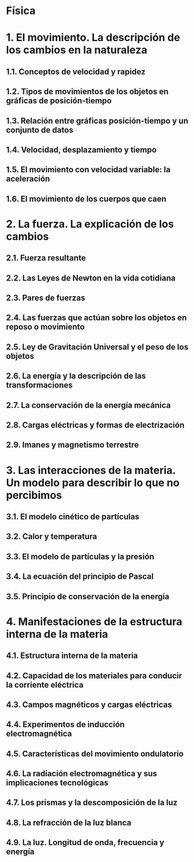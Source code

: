 # Física

# 1. El movimiento. La descripción de los cambios en la naturaleza

## 1.1. Conceptos de velocidad y rapidez
## 1.2. Tipos de movimientos de los objetos en gráficas de posición-tiempo
## 1.3. Relación entre gráficas posición-tiempo y un conjunto de datos
## 1.4. Velocidad, desplazamiento y tiempo
## 1.5. El movimiento con velocidad variable: la aceleración
## 1.6. El movimiento de los cuerpos que caen

# 2. La fuerza. La explicación de los cambios

## 2.1. Fuerza resultante
## 2.2. Las Leyes de Newton en la vida cotidiana 
## 2.3. Pares de fuerzas
## 2.4. Las fuerzas que actúan sobre los objetos en reposo o movimiento
## 2.5. Ley de Gravitación Universal y el peso de los objetos
## 2.6. La energía y la descripción de las transformaciones
## 2.7. La conservación de la energía mecánica
## 2.8. Cargas eléctricas y formas de electrización
## 2.9. Imanes y magnetismo terrestre

# 3. Las interacciones de la materia. Un modelo para describir lo que no percibimos

## 3.1. El modelo cinético de partículas
## 3.2. Calor y temperatura
## 3.3. El modelo de partículas y la presión
## 3.4. La ecuación del principio de Pascal
## 3.5. Principio de conservación de la energía

# 4. Manifestaciones de la estructura interna de la materia

## 4.1. Estructura interna de la materia
## 4.2. Capacidad de los materiales para conducir la corriente eléctrica
## 4.3. Campos magnéticos y cargas eléctricas
## 4.4. Experimentos de inducción electromagnética
## 4.5. Características del movimiento ondulatorio
## 4.6. La radiación electromagnética y sus implicaciones tecnológicas
## 4.7. Los prismas y la descomposición de la luz
## 4.8. La refracción de la luz blanca
## 4.9. La luz. Longitud de onda, frecuencia y energía